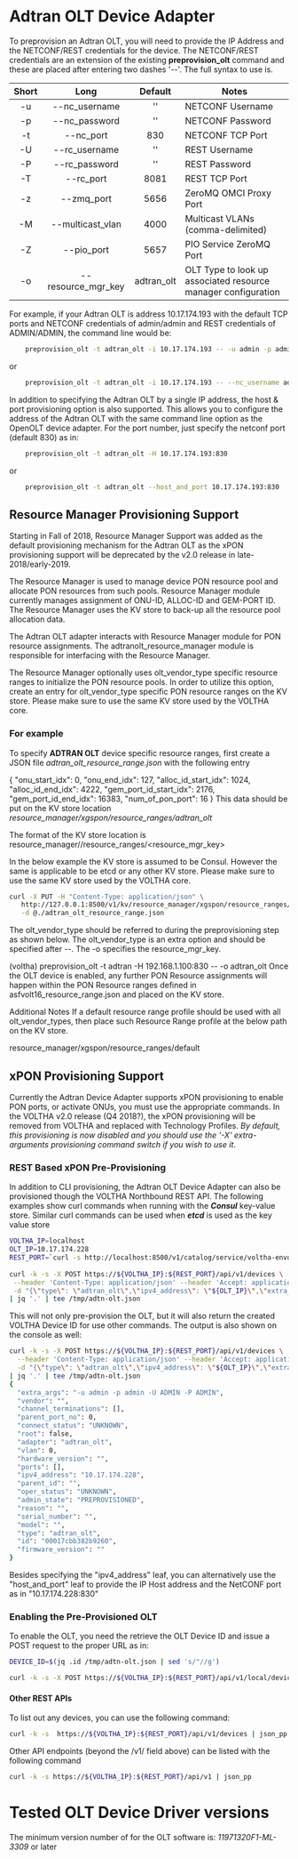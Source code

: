 # Adtran OLT Device Adapter
To preprovision an Adtran OLT, you will need to provide the IP Address and 
the NETCONF/REST credentials for the device.  The NETCONF/REST credentials are an
extension of the existing **preprovision_olt** command and these are placed after
entering two dashes '_--_'.  The full syntax to use is.

| Short | Long               | Default    | Notes |
| :---: | :----------------: | :--------: | ----- |
|  -u   | --nc_username      | ''         | NETCONF Username |
|  -p   | --nc_password      | ''         | NETCONF Password |
|  -t   | --nc_port          | 830        | NETCONF TCP Port |
|  -U   | --rc_username      | ''         | REST Username |
|  -P   | --rc_password      | ''         | REST Password |
|  -T   | --rc_port          | 8081       | REST TCP Port |
|  -z   | --zmq_port         | 5656       | ZeroMQ OMCI Proxy Port |
|  -M   | --multicast_vlan   | 4000       | Multicast VLANs (comma-delimited) |
|  -Z   | --pio_port         | 5657       | PIO Service ZeroMQ Port |
|  -o   | --resource_mgr_key | adtran_olt | OLT Type to look up associated resource manager configuration |

For example, if your Adtran OLT is address 10.17.174.193 with the default TCP ports and
NETCONF credentials of admin/admin and REST credentials of ADMIN/ADMIN, the command line
would be:

```bash
    preprovision_olt -t adtran_olt -i 10.17.174.193 -- -u admin -p admin -U ADMIN -P ADMIN
```
or
```bash
    preprovision_olt -t adtran_olt -i 10.17.174.193 -- --nc_username admin --nc_password admin --rc_username ADMIN --rc_password ADMIN
```

In addition to specifying the Adtran OLT by a single IP address, the host & port provisioning option
is also supported. This allows you to configure the address of the Adtran OLT with the same command line
option as the OpenOLT device adapter. For the port number, just specify the netconf port (default 830)
as in:

```bash
    preprovision_olt -t adtran_olt -H 10.17.174.193:830
```
or
```bash
    preprovision_olt -t adtran_olt --host_and_port 10.17.174.193:830
```

## Resource Manager Provisioning Support
Starting in Fall of 2018, Resource Manager Support was added as the default provisioning mechanism
for the Adtran OLT as the xPON provisioning support will be deprecated by the v2.0 release in
late-2018/early-2019.

The Resource Manager is used to manage device PON resource pool and allocate PON resources from
such pools. Resource Manager module currently manages assignment of ONU-ID, ALLOC-ID and
GEM-PORT ID. The Resource Manager uses the KV store to back-up all the resource pool allocation data.

The Adtran OLT adapter interacts with Resource Manager module for PON resource assignments. The
adtranolt_resource_manager module is responsible for interfacing with the Resource Manager.

The Resource Manager optionally uses olt_vendor_type specific resource ranges to initialize the
PON resource pools. In order to utilize this option, create an entry for olt_vendor_type specific
PON resource ranges on the KV store. Please make sure to use the same KV store used by the VOLTHA core.

### For example
To specify **ADTRAN OLT** device specific resource ranges, first create a JSON file
_adtran_olt_resource_range.json_ with the following entry

{
    "onu_start_idx": 0,
    "onu_end_idx": 127,
    "alloc_id_start_idx": 1024,
    "alloc_id_end_idx": 4222,
    "gem_port_id_start_idx": 2176,
    "gem_port_id_end_idx": 16383,
    "num_of_pon_port": 16
}
This data should be put on the KV store location _resource_manager/xgspon/resource_ranges/adtran_olt_

The format of the KV store location is resource_manager/<technology>/resource_ranges/<resource_mgr_key>

In the below example the KV store is assumed to be Consul. However the same is applicable to be
etcd or any other KV store. Please make sure to use the same KV store used by the VOLTHA core.

```bash
curl -X PUT -H "Content-Type: application/json" \
   http://127.0.0.1:8500/v1/kv/resource_manager/xgspon/resource_ranges/adtran_olt \
   -d @./adtran_olt_resource_range.json 
```
The olt_vendor_type should be referred to during the preprovisioning step as shown below. The
olt_vendor_type is an extra option and should be specified after --. The -o specifies the resource_mgr_key.

 (voltha) preprovision_olt -t adtran -H 192.168.1.100:830 -- -o adtran_olt
Once the OLT device is enabled, any further PON Resource assignments will happen within the PON Resource ranges defined in asfvolt16_resource_range.json and placed on the KV store.

Additional Notes
If a default resource range profile should be used with all olt_vendor_types, then place such Resource Range profile at the below path on the KV store.

resource_manager/xgspon/resource_ranges/default

## xPON Provisioning Support

Currently the Adtran Device Adapter supports xPON provisioning to enable PON ports, or activate ONUs, you
must use the appropriate commands. In the VOLTHA v2.0 release (Q4 2018?), the xPON provisioning will be removed
from VOLTHA and replaced with Technology Profiles. _By default, this provisioning is now disabled and you should
use the '-X' extra-arguments provisioning command switch if you wish to use it_.

### REST Based xPON Pre-Provisioning
In addition to CLI provisioning, the Adtran OLT Device Adapter can also be provisioned though the
VOLTHA Northbound REST API. The following examples show curl commands when running with the **_Consul_**
key-value store. Similar curl commands can be used when **_etcd_** is used as the key value store

```bash
VOLTHA_IP=localhost
OLT_IP=10.17.174.228
REST_PORT=`curl -s http://localhost:8500/v1/catalog/service/voltha-envoy-8443 | jq -r '.[0].ServicePort'`
    
curl -k -s -X POST https://${VOLTHA_IP}:${REST_PORT}/api/v1/devices \
 --header 'Content-Type: application/json' --header 'Accept: application/json' \
 -d "{\"type\": \"adtran_olt\",\"ipv4_address\": \"${OLT_IP}\",\"extra_args\": \"-u admin -p admin -U ADMIN -P ADMIN\"}" \
| jq '.' | tee /tmp/adtn-olt.json
```
This will not only pre-provision the OLT, but it will also return the created VOLTHA Device ID for use other commands.
The output is also shown on the console as well:

```bash    
curl -k -s -X POST https://${VOLTHA_IP}:${REST_PORT}/api/v1/devices \
  --header 'Content-Type: application/json' --header 'Accept: application/json' \
  -d "{\"type\": \"adtran_olt\",\"ipv4_address\": \"${OLT_IP}\",\"extra_args\": \"-u admin -p admin -U ADMIN -P ADMIN\"}" \
| jq '.' | tee /tmp/adtn-olt.json
{
  "extra_args": "-u admin -p admin -U ADMIN -P ADMIN",
  "vendor": "",
  "channel_terminations": [],
  "parent_port_no": 0,
  "connect_status": "UNKNOWN",
  "root": false,
  "adapter": "adtran_olt",
  "vlan": 0,
  "hardware_version": "",
  "ports": [],
  "ipv4_address": "10.17.174.228",
  "parent_id": "",
  "oper_status": "UNKNOWN",
  "admin_state": "PREPROVISIONED",
  "reason": "",
  "serial_number": "",
  "model": "",
  "type": "adtran_olt",
  "id": "00017cbb382b9260",
  "firmware_version": ""
}
```
Besides specifying the "ipv4_address" leaf, you can alternatively use the "host_and_port" leaf to
provide the IP Host address and the NetCONF port as in "10.17.174.228:830"

### Enabling the Pre-Provisioned OLT
To enable the OLT, you need the retrieve the OLT Device ID and issue a POST request to the proper URL as in:
```bash
DEVICE_ID=$(jq .id /tmp/adtn-olt.json | sed 's/"//g')

curl -k -s -X POST https://${VOLTHA_IP}:${REST_PORT}/api/v1/local/devices/${DEVICE_ID}/enable
```
#### Other REST APIs
To list out any devices, you can use the following command:

```bash
curl -k -s  https://${VOLTHA_IP}:${REST_PORT}/api/v1/devices | json_pp
```

Other API endpoints (beyond the /v1/ field above) can be listed with the following command

```bash
curl -k -s https://${VOLTHA_IP}:${REST_PORT}/api/v1 | json_pp
```

# Tested OLT Device Driver versions

The minimum version number of for the OLT software is: *_11971320F1-ML-3309_* or later

